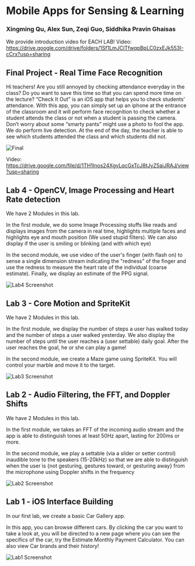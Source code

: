 # Mobile Apps for Sensing & Learning
### Xingming Qu, Alex Sun, Zeqi Guo, Siddhika Pravin Ghaisas

We provide introduction video for EACH LAB!
Video: https://drive.google.com/drive/folders/1Sf1LmJClTfwqpBpLC0zxEJk553I-cCrx?usp=sharing

## Final Project - Real Time Face Recognition 

Hi teachers! Are you still annoyed by checking attendance everyday in the class? Do you want to save this time so that you can spend more time on the lecture?
“Check It Out” is an iOS app that helps you to check students’ attendance. With this app, you can simply set up an iphone at the entrance of the classroom and it will perform face recognition to check whether a student attends the class or not when a student is passing the camera. Don’t worry about some “smarty pants” might use a photo to fool the app. We do perform live detection. At the end of the day, the teacher is able to see which students attended the class and which students did not.

![Final](Screenshots/icon.jpg)

Video: https://drive.google.com/file/d/1TH1Inos24XgyLqcGxTcJ8tJyZ5aiJRAJ/view?usp=sharing


## Lab 4 - OpenCV, Image Processing and Heart Rate detection
We have 2 Modules in this lab. 

In the first module, we do some Image Processing stuffs like reads and displays images from the camera in real time, highlights multiple faces and highlights eye and mouth position (We used stupid filters). We can also display if the user is smiling or blinking (and with which eye)

In the second module, we use video of the user's finger (with flash on) to sense a single dimension stream indicating the "redness" of the finger and use the redness to measure the heart rate of the individual (coarse estimate). Finally, we display an estimate of the PPG signal.

![Lab4 Screenshot](Screenshots/Lab4.png)


## Lab 3 - Core Motion and SpriteKit
We have 2 Modules in this lab. 

In the first module, we display the number of steps a user has walked today and the number of steps a user walked yesterday. We also display the number of steps until the user reaches a (user settable) daily goal. After the user reaches the goal, he or she can play a game!

In the second module, we create a Maze game using SpriteKit. You will control your marble and move it to the target.


![Lab3 Screenshot](Screenshots/Lab3.png)


## Lab 2 - Audio Filtering, the FFT, and Doppler Shifts
We have 2 Modules in this lab. 

In the first module, we takes an FFT of the incoming audio stream and the app is able to distinguish tones at least 50Hz apart, lasting for 200ms or more.

In the second module, we play a settable (via a slider or setter control) inaudible tone to the speakers (15-20kHz) so that we are able to distinguish when the user is {not gesturing, gestures toward, or gesturing away} from the microphone using Doppler shifts in the frequency

![Lab2 Screenshot](Screenshots/Lab2.png)


## Lab 1 - iOS Interface Building
In our first lab, we create a basic Car Gallery app.

In this app, you can browse different cars. By clicking the car you want to take a look at, you will be directed to a new page where you can see the specifics of the car, try the Estimate Monthly Payment Calculator.
You can also view Car brands and their history!  


![Lab1 Screenshot](Screenshots/Lab1.png)